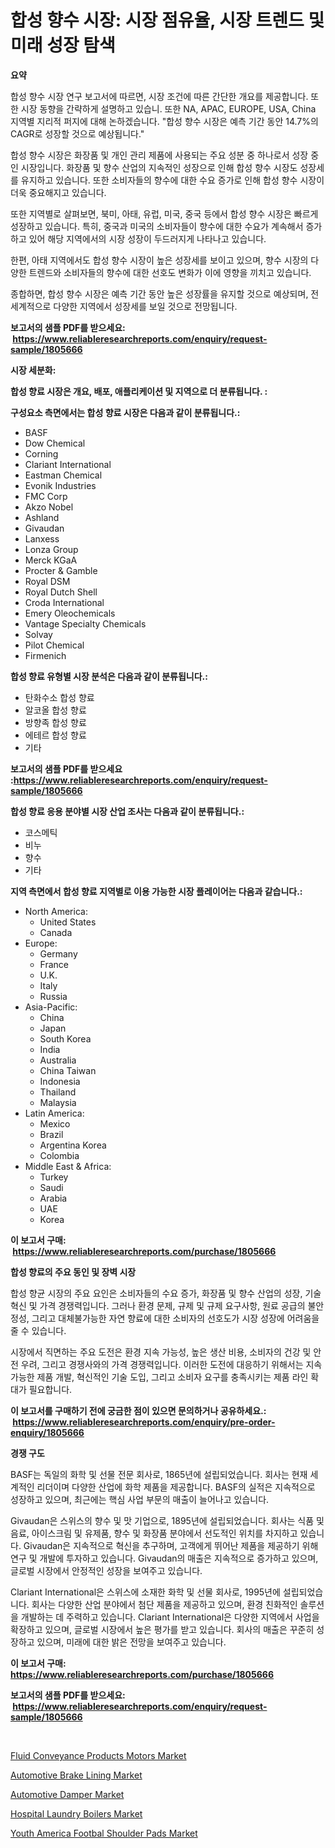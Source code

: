 <p><h1>합성 향수 시장: 시장 점유율, 시장 트렌드 및 미래 성장 탐색</h1></p><p><strong>요약</strong></p>
<p><p>합성 향수 시장 연구 보고서에 따르면, 시장 조건에 따른 간단한 개요를 제공합니다. 또한 시장 동향을 간략하게 설명하고 있습니. 또한 NA, APAC, EUROPE, USA, China 지역별 지리적 퍼지에 대해 논하겠습니다. "합성 향수 시장은 예측 기간 동안 14.7%의 CAGR로 성장할 것으로 예상됩니다."</p><p>합성 향수 시장은 화장품 및 개인 관리 제품에 사용되는 주요 성분 중 하나로서 성장 중인 시장입니다. 화장품 및 향수 산업의 지속적인 성장으로 인해 합성 향수 시장도 성장세를 유지하고 있습니다. 또한 소비자들의 향수에 대한 수요 증가로 인해 합성 향수 시장이 더욱 중요해지고 있습니다.</p><p>또한 지역별로 살펴보면, 북미, 아태, 유럽, 미국, 중국 등에서 합성 향수 시장은 빠르게 성장하고 있습니다. 특히, 중국과 미국의 소비자들이 향수에 대한 수요가 계속해서 증가하고 있어 해당 지역에서의 시장 성장이 두드러지게 나타나고 있습니다.</p><p>한편, 아태 지역에서도 합성 향수 시장이 높은 성장세를 보이고 있으며, 향수 시장의 다양한 트렌드와 소비자들의 향수에 대한 선호도 변화가 이에 영향을 끼치고 있습니다.</p><p>종합하면, 합성 향수 시장은 예측 기간 동안 높은 성장률을 유지할 것으로 예상되며, 전 세계적으로 다양한 지역에서 성장세를 보일 것으로 전망됩니다.</p></p>
<p><strong>보고서의 샘플 PDF를 받으세요: &nbsp;<a href="https://www.reliableresearchreports.com/enquiry/request-sample/1805666">https://www.reliableresearchreports.com/enquiry/request-sample/1805666</a></strong></p>
<p><strong>시장 세분화:</strong></p>
<p><strong> 합성 향료 시장은 개요, 배포, 애플리케이션 및 지역으로 더 분류됩니다. :</strong></p>
<p><strong>구성요소 측면에서는 합성 향료 시장은 다음과 같이 분류됩니다.:</strong></p>
<p><ul><li>BASF</li><li>Dow Chemical</li><li>Corning</li><li>Clariant International</li><li>Eastman Chemical</li><li>Evonik Industries</li><li>FMC Corp</li><li>Akzo Nobel</li><li>Ashland</li><li>Givaudan</li><li>Lanxess</li><li>Lonza Group</li><li>Merck KGaA</li><li>Procter & Gamble</li><li>Royal DSM</li><li>Royal Dutch Shell</li><li>Croda International</li><li>Emery Oleochemicals</li><li>Vantage Specialty Chemicals</li><li>Solvay</li><li>Pilot Chemical</li><li>Firmenich</li></ul></p>
<p><strong> 합성 향료 유형별 시장 분석은 다음과 같이 분류됩니다.:</strong></p>
<p><ul><li>탄화수소 합성 향료</li><li>알코올 합성 향료</li><li>방향족 합성 향료</li><li>에테르 합성 향료</li><li>기타</li></ul></p>
<p><strong>보고서의 샘플 PDF를 받으세요 :<a href="https://www.reliableresearchreports.com/enquiry/request-sample/1805666">https://www.reliableresearchreports.com/enquiry/request-sample/1805666</a></strong></p>
<p><strong> 합성 향료 응용 분야별 시장 산업 조사는 다음과 같이 분류됩니다.:</strong></p>
<p><ul><li>코스메틱</li><li>비누</li><li>향수</li><li>기타</li></ul></p>
<p><strong>지역 측면에서 합성 향료 지역별로 이용 가능한 시장 플레이어는 다음과 같습니다.:</strong></p>
<p><ul>
    <li>
        North America:
        <ul>
            <li>United States</li>
            <li>Canada</li>
        </ul>
    </li>
    <li>
        Europe:
        <ul>
            <li>Germany</li>
            <li>France</li>
            <li>U.K.</li>
            <li>Italy</li>
            <li>Russia</li>
        </ul>
    </li>
    <li>
        Asia-Pacific:
        <ul>
            <li>China</li>
            <li>Japan</li>
            <li>South Korea</li>
            <li>India</li>
            <li>Australia</li>
            <li>China Taiwan</li>
            <li>Indonesia</li>
            <li>Thailand</li>
            <li>Malaysia</li>
        </ul>
    </li>
    <li>
        Latin America:
        <ul>
            <li>Mexico</li>
            <li>Brazil</li>
            <li>Argentina Korea</li>
            <li>Colombia</li>
        </ul>
    </li>
    <li>
        Middle East & Africa:
        <ul>
            <li>Turkey</li>
            <li>Saudi</li>
            <li>Arabia</li>
            <li>UAE</li>
            <li>Korea</li>
        </ul>
    </li>
    </ul></p>
<p><strong>이 보고서 구매: &nbsp;<a href="https://www.reliableresearchreports.com/purchase/1805666">https://www.reliableresearchreports.com/purchase/1805666</a></strong></p>
<p><strong>합성 향료의 주요 동인 및 장벽 시장</strong></p>
<p><p>합성 향균 시장의 주요 요인은 소비자들의 수요 증가, 화장품 및 향수 산업의 성장, 기술 혁신 및 가격 경쟁력입니다. 그러나 환경 문제, 규제 및 규제 요구사항, 원료 공급의 불안정성, 그리고 대체불가능한 자연 향료에 대한 소비자의 선호도가 시장 성장에 어려움을 줄 수 있습니다.</p><p>시장에서 직면하는 주요 도전은 환경 지속 가능성, 높은 생산 비용, 소비자의 건강 및 안전 우려, 그리고 경쟁사와의 가격 경쟁력입니다. 이러한 도전에 대응하기 위해서는 지속 가능한 제품 개발, 혁신적인 기술 도입, 그리고 소비자 요구를 충족시키는 제품 라인 확대가 필요합니다.</p></p>
<p><strong>이 보고서를 구매하기 전에 궁금한 점이 있으면 문의하거나 공유하세요.: &nbsp;<a href="https://www.reliableresearchreports.com/enquiry/pre-order-enquiry/1805666">https://www.reliableresearchreports.com/enquiry/pre-order-enquiry/1805666</a></strong></p>
<p><strong>경쟁 구도</strong></p>
<p><p>BASF는 독일의 화학 및 선물 전문 회사로, 1865년에 설립되었습니다. 회사는 현재 세계적인 리더이며 다양한 산업에 화학 제품을 제공합니다. BASF의 실적은 지속적으로 성장하고 있으며, 최근에는 핵심 사업 부문의 매출이 늘어나고 있습니다.</p><p>Givaudan은 스위스의 향수 및 맛 기업으로, 1895년에 설립되었습니다. 회사는 식품 및 음료, 아이스크림 및 유제품, 향수 및 화장품 분야에서 선도적인 위치를 차지하고 있습니다. Givaudan은 지속적으로 혁신을 추구하며, 고객에게 뛰어난 제품을 제공하기 위해 연구 및 개발에 투자하고 있습니다. Givaudan의 매출은 지속적으로 증가하고 있으며, 글로벌 시장에서 안정적인 성장을 보여주고 있습니다.</p><p>Clariant International은 스위스에 소재한 화학 및 선물 회사로, 1995년에 설립되었습니다. 회사는 다양한 산업 분야에서 첨단 제품을 제공하고 있으며, 환경 친화적인 솔루션을 개발하는 데 주력하고 있습니다. Clariant International은 다양한 지역에서 사업을 확장하고 있으며, 글로벌 시장에서 높은 평가를 받고 있습니다. 회사의 매출은 꾸준히 성장하고 있으며, 미래에 대한 밝은 전망을 보여주고 있습니다.</p></p>
<p><strong>이 보고서 구매: &nbsp; <a href="https://www.reliableresearchreports.com/purchase/1805666">https://www.reliableresearchreports.com/purchase/1805666</a></strong></p>
<p><strong>보고서의 샘플 PDF를 받으세요: &nbsp;<a href="https://www.reliableresearchreports.com/enquiry/request-sample/1805666">https://www.reliableresearchreports.com/enquiry/request-sample/1805666</a></strong><strong></strong></p>
<p>&nbsp;</p>
<p><p><a href="https://extreme-scabiosa-c81.notion.site/Fluid-Conveyance-Products-Motors-Market-Size-Market-Trends-and-Growth-Outlook-forecasted-for-perio-44427aa63ffd46f195da0f50fa31cb99">Fluid Conveyance Products Motors Market</a></p><p><a href="https://view.publitas.com/reportprime-1/automotive-brake-lining-market-research-report-the-key-to-successful-business-strategy-forecasted-for-period-from-2024-2031/">Automotive Brake Lining Market</a></p><p><a href="https://view.publitas.com/reportprime-1/automotive-damper-market-research-report-forecasted-for-period-from-2024-2031-by-market-type-market-application-and-region/">Automotive Damper Market</a></p><p><a href="https://adventurous-uranium-ef9.notion.site/Hospital-Laundry-Boilers-Market-Size-Growing-and-Forecasted-for-period-from-2024-2031-and-provides-2ab83df4f91048fda798f7e3616e467b">Hospital Laundry Boilers Market</a></p><p><a href="https://github.com/Hazelklievgspy6vdcsmu106w/Market-Research-Report-List-1/blob/main/youth-america-footbal-shoulder-pads-market.md">Youth America Footbal Shoulder Pads Market</a></p></p>